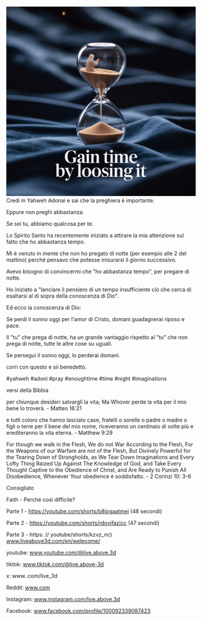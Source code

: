 ![Video cover image](../cover.jpeg)
Credi in Yahweh Adonai e sai che la preghiera è importante.

Eppure non preghi abbastanza.

Se sei tu, abbiamo qualcosa per te.

Lo Spirito Santo ha recentemente iniziato a attirare la mia attenzione sul fatto che ho abbastanza tempo.

Mi è venuto in mente che non ho pregato di notte (per esempio alle 2 del mattino) perché pensavo che potesse misurarsi il giorno successivo.

Avevo bisogno di convincermi che "ho abbastanza tempo", per pregare di notte.

Ho iniziato a "lanciare il pensiero di un tempo insufficiente ciò che cerca di esaltarsi al di sopra della conoscenza di Dio".

Ed ecco la conoscenza di Dio:

Se perdi il sonno oggi per l'amor di Cristo, domani guadagnerai riposo e pace.

Il "tu" che prega di notte, ha un grande vantaggio rispetto al "tu" che non prega di notte, tutte le altre cose su uguali.

Se persegui il sonno oggi, lo perderai domani.

corri con questo e sii benedetto.


#yahweh #adoni #pray #enoughtime #time #night #imaginations


versi della Bibbia

per chiunque desideri salvargli la vita; Ma Whover perde la vita per il mio bene lo troverà. - Matteo 16:21

e tutti coloro che hanno lasciato case, fratelli o sorelle o padre o madre o figli o terre per il bene del mio nome, riceveranno un centinaio di volte più e erediteranno la vita eterna. - Matthew 9:29

For though we walk in the Flesh, We do not War According to the Flesh, For the Weapons of our Warfare are not of the Flesh, But Divinely Powerful for the Tearing Down of Strongholds, as We Tear Down Imaginations and Every Lofty Thing Raized Up Against The Knowledge of God, and Take Every Thought Captive to the Obedience of Christ, and Are Ready to Punish All Disobedience, Whenever Your obedience è soddisfatto. - 2 Corinzi 10: 3-6


Consigliato

Faith - Perché così difficile?

Parte 1 - https://youtube.com/shorts/b8jogaatmei (48 secondi)

Parte 2 - https://youtube.com/shorts/rdoyifazicc (47 secondi)

Parte 3 - https: // youtube/shorts/kzvz_nc) www.liveabove3d.com/en/welecome/


youtube: www.youtube.com/@live.above.3d

tiktok: www.tiktok.com/@live.above-3d

x: www..com/live_3d

Reddit: www.com

Instagram: www.instagram.com/live.above.3d

Facebook: www.facebook.com/profile/100092339087423

